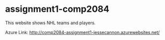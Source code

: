 # assignment1-comp2084

This website shows NHL teams and players.

Azure Link: http://comp2084-assignment1-jessecannon.azurewebsites.net/
